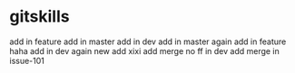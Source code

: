 # gitskills
add in feature
add in master
add in dev
add in master again
add in feature haha
add in dev again
new add xixi
add merge no ff in dev
add merge in issue-101

